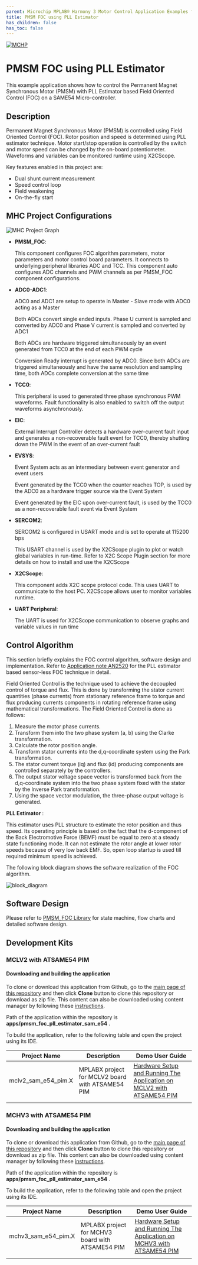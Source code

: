 ```yaml
---
parent: Microchip MPLAB® Harmony 3 Motor Control Application Examples for SAM D5x/E5x family
title: PMSM FOC using PLL Estimator
has_children: false
has_toc: false
---
```


[![MCHP](https://www.microchip.com/ResourcePackages/Microchip/assets/dist/images/logo.png)](https://www.microchip.com)

# PMSM FOC using PLL Estimator

This example application shows how to control the Permanent Magnet Synchronous Motor (PMSM) with PLL Estimator based Field Oriented Control (FOC) on a SAME54 Micro-controller. 

## Description

Permanent Magnet Synchronous Motor (PMSM) is controlled using Field Oriented Control (FOC). Rotor position and speed is determined using PLL estimator technique. Motor start/stop operation is controlled by the switch and motor speed can be changed by the on-board potentiometer. Waveforms and variables can be monitored runtime using X2CScope. 

Key features enabled in this project are:

- Dual shunt current measurement
- Speed control loop
- Field weakening
- On-the-fly start


## MHC Project Configurations

![MHC Project Graph](images/PLL_Estimator_SAME54.jpg)


- **PMSM_FOC**: 

    This component configures FOC algorithm parameters, motor parameters and motor control board parameters. It connects to underlying peripheral libraries ADC and TCC. This component auto configures ADC channels and PWM channels as per PMSM_FOC component configurations. 
- **ADC0-ADC1**: 

   ADC0 and ADC1 are setup to operate in Master - Slave mode with ADC0 acting as a Master

   Both ADCs convert single ended inputs. Phase U current is sampled and converted by ADC0 and Phase V current is sampled and converted by ADC1

   Both ADCs are hardware triggered simultaneously by an event generated from TCC0 at the end of each PWM cycle

   Conversion Ready interrupt is generated by ADC0. Since both ADCs are triggered simultaneously and have the same resolution and sampling time, both ADCs complete conversion at the same time


- **TCC0**: 

    This peripheral is used to generated three phase synchronous PWM waveforms. Fault functionality is also enabled to switch off the output waveforms asynchronously.
- **EIC**:

    External Interrupt Controller detects a hardware over-current fault input and generates a non-recoverable fault event for TCC0, thereby shutting down the PWM in the event of an over-current fault
- **EVSYS**:

    Event System acts as an intermediary between event generator and event users

    Event generated by the TCC0 when the counter reaches TOP, is used by the ADC0 as a hardware trigger source via the Event System

    Event generated by the EIC upon over-current fault, is used by the TCC0 as a non-recoverable fault event via Event System
- **SERCOM2**:

    SERCOM2 is configured in USART mode and is set to operate at 115200 bps

    This USART channel is used by the X2CScope plugin to plot or watch global variables in run-time. Refer to X2C Scope Plugin section for more details on how to install and use the X2CScope
- **X2CScope**: 

    This component adds X2C scope protocol code. This uses UART to communicate to the host PC. X2CScope allows user to monitor variables runtime.
- **UART Peripheral**: 

    The UART is used for X2CScope communication to observe graphs and variable values in run time 

## Control Algorithm

This section briefly explains the FOC control algorithm, software design and implementation. Refer to [Application note AN2520](http://ww1.microchip.com/downloads/en/AppNotes/Sensorless-FOC-For-PMSM-using-PLL-Estimator-FW-AN-DS00002520C.pdf) for the PLL estimator based sensor-less FOC technique in detail. 

Field Oriented Control is the technique used to achieve the decoupled control of torque and flux. This is done by transforming the stator current quantities (phase currents) from stationary reference frame to torque and flux producing currents components in rotating reference frame using mathematical transformations. The Field Oriented Control is done as follows: 

1. Measure the motor phase currents. 
2. Transform them into the two phase system (a, b) using the Clarke transformation. 
3. Calculate the rotor position angle. 
4. Transform stator currents into the d,q-coordinate system using the Park transformation. 
5. The stator current torque (iq) and flux (id) producing components are controlled separately by the controllers. 
6. The output stator voltage space vector is transformed back from the d,q-coordinate system into the two phase system fixed with the stator by the Inverse Park transformation. 
7. Using the space vector modulation, the three-phase output voltage is generated. 

**PLL Estimator** :

This estimator uses PLL structure to estimate the rotor position and thus speed.  Its operating principle
is based on the fact that the d-component of the Back Electromotive Force (BEMF) must be equal to zero at
a steady state functioning mode. It can not estimate the rotor angle at 
lower rotor speeds because of very low back EMF. So, open loop startup is used till required minimum speed is achieved. 

The following block diagram shows the software realization of the FOC algorithm.

![block_diagram](images/block_diagram.jpg)

## Software Design

Please refer to [PMSM_FOC Library](https://microchip-mplab-harmony.github.io/motor_control/) for state machine, flow charts and detailed software design. 

## Development Kits

### MCLV2 with ATSAME54 PIM
#### Downloading and building the application

To clone or download this application from Github, go to the [main page of this repository](https://github.com/Microchip-MPLAB-Harmony/mc_apps_sam_d5x_e5x) and then click **Clone** button to clone this repository or download as zip file.
This content can also be downloaded using content manager by following these [instructions](https://github.com/Microchip-MPLAB-Harmony/contentmanager/wiki).

Path of the application within the repository is **apps/pmsm_foc_pll_estimator_sam_e54** .

To build the application, refer to the following table and open the project using its IDE.

| Project Name      | Description                                    | Demo User Guide |
| ----------------- | ---------------------------------------------- | -------------- |
| mclv2_sam_e54_pim.X | MPLABX project for MCLV2 board with ATSAME54 PIM | [Hardware Setup and Running The Application on MCLV2 with ATSAME54 PIM](../docs/mclv2_atsame54_pim_sensorless.md) |
||||


### MCHV3 with ATSAME54 PIM
#### Downloading and building the application

To clone or download this application from Github, go to the [main page of this repository](https://github.com/Microchip-MPLAB-Harmony/mc_apps_sam_d5x_e5x) and then click **Clone** button to clone this repository or download as zip file.
This content can also be downloaded using content manager by following these [instructions](https://github.com/Microchip-MPLAB-Harmony/contentmanager/wiki).

Path of the application within the repository is **apps/pmsm_foc_pll_estimator_sam_e54** .

To build the application, refer to the following table and open the project using its IDE.

| Project Name      | Description                                    | Demo User Guide |
| ----------------- | ---------------------------------------------- | ---------------- |
| mchv3_sam_e54_pim.X | MPLABX project for MCHV3 board with ATSAME54 PIM | [Hardware Setup and Running The Application on MCHV3 with ATSAME54 PIM](../docs/mchv3_atsame54_pim_sensorless.md)|
||||
